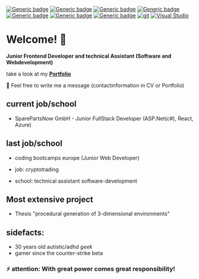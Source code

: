 
[![Generic badge](https://img.shields.io/badge/HTML-5-purple.svg)](https://shields.io/)
[![Generic badge](https://img.shields.io/badge/CSS-3-green.svg)](https://shields.io/)
[![Generic badge](https://img.shields.io/badge/JS-2020-yellow.svg)](https://shields.io/)
[![Generic badge](https://img.shields.io/badge/Java-7-orange.svg)](https://shields.io/)
[![Generic badge](https://img.shields.io/badge/Python-3.6-yellow.svg)](https://shields.io/)
[![Generic badge](https://img.shields.io/badge/Vue.js-3-green.svg)](https://shields.io/)
[![Generic badge](https://img.shields.io/badge/ASP.net-6-blueviolet)](https://shields.io/)
[![git](https://img.shields.io/badge/--F05032?logo=git&logoColor=ffffff)](http://git-scm.com/)
[![Visual Studio](https://img.shields.io/badge/--6C33AF?logo=visual%20studio)](https://visualstudio.microsoft.com/)

# Welcome! 👋

**Junior Frontend Developer and technical Assistant (Software and Webdevelopment)**

take a look at my **[Portfolio](https://cml-portfolio.netlify.app/ "CML Portfolio")**

💬 Feel free to write me a message (contactinformation in CV or Portfolio)

## current job/school
* SparePartsNow GmbH - Junior FullStack Developer (ASP.Net(c#), React, Azure)
## last job/school
* coding bootcamps europe (Junior Web Developer) 
* job: cryptotrading

* school: technical assistant software-development

## Most extensive project
* Thesis "procedural generation of 3-dimensional environments" 

## sidefacts: 
* 30 years old autistic/adhd _geek_ 
* gamer since the counter-strike beta


### ⚡ attention: With great power comes great responsibility!


<!--
**ChristianMLux/ChristianMLux** is a ✨ _special_ ✨ repository because its `README.md` (this file) appears on your GitHub profile.

Here are some ideas to get you started:

- 🔭 I’m currently working on ...
- 🌱 I’m currently learning ...
- 👯 I’m looking to collaborate on ...
- 🤔 I’m looking for help with ...
- 💬 Ask me about ...
- 📫 How to reach me: ...
- 😄 Pronouns: ...
- ⚡ Fun fact: ...
-->
